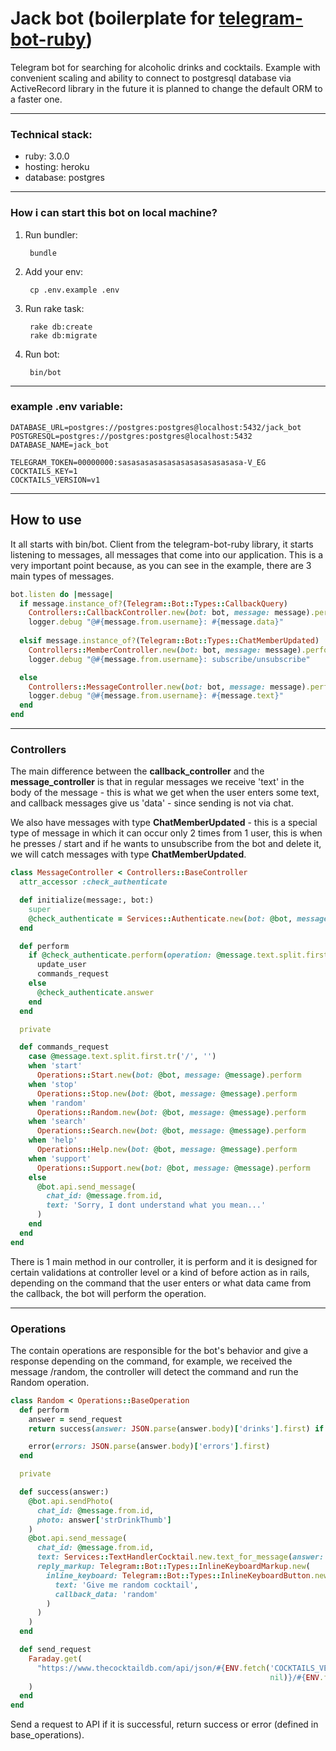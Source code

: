 # Jack bot (boilerplate for [telegram-bot-ruby](https://github.com/atipugin/telegram-bot-ruby))

Telegram bot for searching for alcoholic drinks and cocktails. Example with convenient scaling and ability to connect to postgresql database via ActiveRecord library in the future it is planned to change the default ORM to a faster one. 

---

### Technical stack:

* ruby: 3.0.0
* hosting: heroku
* database: postgres

---

### How i can start this bot on local machine?

1. Run bundler:


        bundle

2. Add your env:


        cp .env.example .env


3. Run rake task:


        rake db:create
        rake db:migrate


4. Run bot:


        bin/bot


---

### example .env variable:

    DATABASE_URL=postgres://postgres:postgres@localhost:5432/jack_bot
    POSTGRESQL=postgres://postgres:postgres@localhost:5432
    DATABASE_NAME=jack_bot
    
    TELEGRAM_TOKEN=00000000:sasasasasasasasasasasasasasa-V_EG
    COCKTAILS_KEY=1
    COCKTAILS_VERSION=v1

---
## How to use

It all starts with bin/bot. Client from the telegram-bot-ruby library, it starts listening to messages, all messages that come into our application. This is a very important point because, as you can see in the example, there are 3 main types of messages.

```ruby
bot.listen do |message|
  if message.instance_of?(Telegram::Bot::Types::CallbackQuery)
    Controllers::CallbackController.new(bot: bot, message: message).perform
    logger.debug "@#{message.from.username}: #{message.data}"
  
  elsif message.instance_of?(Telegram::Bot::Types::ChatMemberUpdated)
    Controllers::MemberController.new(bot: bot, message: message).perform
    logger.debug "@#{message.from.username}: subscribe/unsubscribe"

  else
    Controllers::MessageController.new(bot: bot, message: message).perform
    logger.debug "@#{message.from.username}: #{message.text}"
  end
end
```
---
### Controllers
The main difference between the **сallback_controller** and the **message_controller** is that in regular messages we receive 'text' in the body of the message - this is what we get when the user enters some text, and callback messages give us 'data' - since sending is not via chat.

We also have messages with type **ChatMemberUpdated** - this is a special type of message in which it can occur only 2 times from 1 user, this is when he presses / start and if he wants to unsubscribe from the bot and delete it, we will catch messages with type **ChatMemberUpdated**.

```ruby
class MessageController < Controllers::BaseController
  attr_accessor :check_authenticate

  def initialize(message:, bot:)
    super
    @check_authenticate = Services::Authenticate.new(bot: @bot, message: @message)
  end

  def perform
    if @check_authenticate.perform(operation: @message.text.split.first.tr('/', ''))
      update_user
      commands_request
    else
      @check_authenticate.answer
    end
  end

  private

  def commands_request
    case @message.text.split.first.tr('/', '')
    when 'start'
      Operations::Start.new(bot: @bot, message: @message).perform
    when 'stop'
      Operations::Stop.new(bot: @bot, message: @message).perform
    when 'random'
      Operations::Random.new(bot: @bot, message: @message).perform
    when 'search'
      Operations::Search.new(bot: @bot, message: @message).perform
    when 'help'
      Operations::Help.new(bot: @bot, message: @message).perform
    when 'support'
      Operations::Support.new(bot: @bot, message: @message).perform
    else
      @bot.api.send_message(
        chat_id: @message.from.id,
        text: 'Sorry, I dont understand what you mean...'
      )
    end
  end
end
```

There is 1 main method in our controller, it is perform and it is designed for certain validations at controller level or a kind of before action as in rails, depending on the command that the user enters or what data came from the callback, the bot will perform the operation.

---
### Operations

The contain operations are responsible for the bot's behavior and give a response depending on the command, for example, we received the message /random, the controller will detect the command and run the Random operation.

```ruby
class Random < Operations::BaseOperation
  def perform
    answer = send_request
    return success(answer: JSON.parse(answer.body)['drinks'].first) if answer.success?

    error(errors: JSON.parse(answer.body)['errors'].first)
  end

  private

  def success(answer:)
    @bot.api.sendPhoto(
      chat_id: @message.from.id,
      photo: answer['strDrinkThumb']
    )
    @bot.api.send_message(
      chat_id: @message.from.id,
      text: Services::TextHandlerCocktail.new.text_for_message(answer: answer),
      reply_markup: Telegram::Bot::Types::InlineKeyboardMarkup.new(
        inline_keyboard: Telegram::Bot::Types::InlineKeyboardButton.new(
          text: 'Give me random cocktail',
          callback_data: 'random'
        )
      )
    )
  end

  def send_request
    Faraday.get(
      "https://www.thecocktaildb.com/api/json/#{ENV.fetch('COCKTAILS_VERSION',
                                                          nil)}/#{ENV.fetch('COCKTAILS_KEY', nil)}/random.php"
    )
  end
end
```

Send a request to API if it is successful, return success or error (defined in base_operations).
